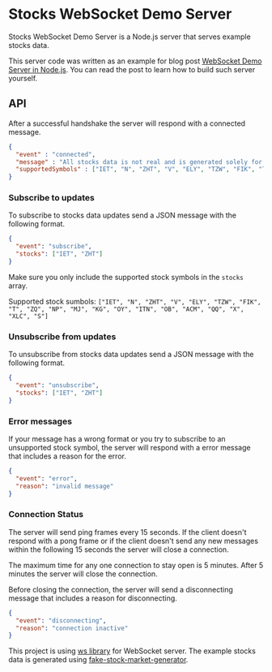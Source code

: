 # Stocks WebSocket Demo Server

Stocks WebSocket Demo Server is a Node.js server that serves example stocks data.

This server code was written as an example for blog post [WebSocket Demo Server in Node.js](https://nilcoalescing.com/blog/WebSocketDemoServerInNodeJS/). You can read the post to learn how to build such server yourself.

## API

After a successful handshake the server will respond with a connected message.

```json
{
  "event" : "connected",
  "message" : "All stocks data is not real and is generated solely for demo purposes.",
  "supportedSymbols" : ["IET", "N", "ZHT", "V", "ELY", "TZW", "FIK", "T", "ZQ", "NP", "MJ", "KG", "OY", "ITN", "OB", "ACM", "QQ", "X", "XLC", "S"]
}
```

### Subscribe to updates

To subscribe to stocks data updates send a JSON message with the following format.

```json
{
  "event": "subscribe",
  "stocks": ["IET", "ZHT"]
}
```

Make sure you only include the supported stock symbols in the `stocks` array.

Supported stock sumbols: `["IET", "N", "ZHT", "V", "ELY", "TZW", "FIK", "T", "ZQ", "NP", "MJ", "KG", "OY", "ITN", "OB", "ACM", "QQ", "X", "XLC", "S"]`


### Unsubscribe from updates

To unsubscribe from stocks data updates send a JSON message with the following format.

```json
{
  "event": "unsubscribe",
  "stocks": ["IET", "ZHT"]
}
```

### Error messages

If your message has a wrong format or you try to subscribe to an unsupported stock symbol, the server will respond with a error message that includes a reason for the error.

```json
{
  "event": "error",
  "reason": "invalid message"
}
```

### Connection Status

The server will send ping frames every 15 seconds. If the client doesn't respond with a pong frame or if the client doesn't send any new messages within the following 15 seconds the server will close a connection.

The maximum time for any one connection to stay open is 5 minutes. After 5 minutes the server will close the connection.

Before closing the connection, the server will send a disconnecting message that includes a reason for disconnecting.

```json
{
  "event": "disconnecting",
  "reason": "connection inactive"
}
```

This project is using [ws library](https://github.com/websockets/ws) for WebSocket server. The example stocks data is generated using [fake-stock-market-generator](https://www.npmjs.com/package/fake-stock-market-generator).
